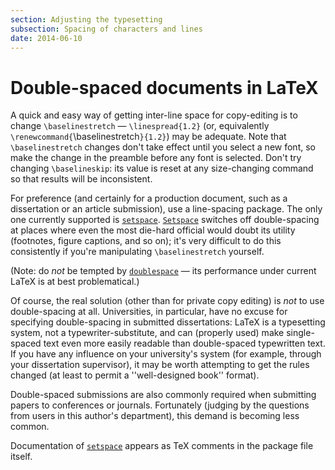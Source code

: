 ```yaml
---
section: Adjusting the typesetting
subsection: Spacing of characters and lines
date: 2014-06-10
---
```

# Double-spaced documents in LaTeX

A quick and easy way of getting inter-line space for copy-editing is
to change `\baselinestretch`&nbsp;&mdash; `\linespread{1.2}` (or,
equivalently `\renewcommand{`\baselinestretch`}{1.2}`) may
be adequate.  Note that `\baselinestretch` changes don't take
effect until you select a new font, so make the change in the preamble
before any font is selected.  Don't try changing `\baselineskip`:
its value is reset at any size-changing command so that results will
be inconsistent.

For preference (and certainly for a production document, such as a
dissertation or an article submission), use a line-spacing package.
The only one currently supported is [`setspace`](https://ctan.org/pkg/setspace).
[`Setspace`](https://ctan.org/pkg/Setspace) switches off double-spacing at places where even
the most die-hard official would doubt its utility (footnotes, figure
captions, and so on); it's very difficult to do this consistently if
you're manipulating `\baselinestretch` yourself.

(Note: do _not_ be tempted by [`doublespace`](https://ctan.org/pkg/doublespace)&nbsp;&mdash; its
performance under current LaTeX is at best problematical.)

Of course, the real solution (other than for private copy editing) is
_not_ to use double-spacing at all.  Universities, in particular,
have no excuse for specifying double-spacing in submitted
dissertations: LaTeX is a typesetting system, not a
typewriter-substitute, and can (properly used) make single-spaced text
even more easily readable than double-spaced typewritten text.  If you
have any influence on your university's system (for example, through
your dissertation supervisor), it may be worth attempting to get the
rules changed (at least to permit a ''well-designed book'' format).

Double-spaced submissions are also commonly required when submitting
papers to conferences or journals.  Fortunately (judging by the
questions from users in this author's department), this demand is
becoming less common.

Documentation of [`setspace`](https://ctan.org/pkg/setspace) appears as TeX comments in the
package file itself.

